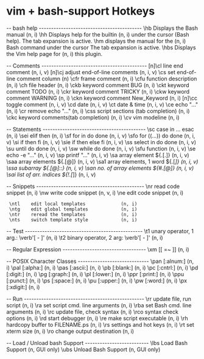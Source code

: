 # vim + bash-support Hotkeys

-- bash help ------------------------------------------
     \hb     Displays the Bash manual         (n, i)
     \hh     Displays help for the builtin    (n, i)
             under the cursor (Bash help).
             The tab expansion is active.
     \hm     displays the manual for the      (n, i)
             Bash command under the cursor
             The tab expansion is active.
     \hbs    Displays the Vim help page for   (n, i)
             this plugin.

  -- Comments -------------------------------------------
  [n]\cl     line end comment                 (n, i, v)
  [n]\cj     adjust end-of-line comments      (n, i, v)
     \cs     set end-of-line comment column   (n)
     \cfr    frame comment                    (n, i)
     \cfu    function description             (n, i)
     \ch     file header                      (n, i)
     \ckb    keyword comment BUG              (n, i)
     \ckt    keyword comment TODO             (n, i)
     \ckr    keyword comment TRICKY           (n, i)
     \ckw    keyword comment WARNING          (n, i)
     \ckn    keyword comment New_Keyword      (n, i)
  [n]\cc     toggle comment                   (n, i, v)
     \cd     date                             (n, i, v)
     \ct     date & time                      (n, i, v)
     \ce     echo "..."                       (n, i)
     \cr     remove echo "..."                (n, i)
     \css    script sections (tab completion) (n, i)
     \ckc    keyword comments(tab completion) (n, i)
     \cv     vim modeline                     (n, i)

  -- Statements ------------------------------------------
     \sc     case in ... esac                 (n, i)
     \sei    elif then                        (n, i)
     \sf     for in do done                   (n, i, v)
     \sfo    for ((...)) do done              (n, i, v)
     \si     if then fi                       (n, i, v)
     \sie    if then else fi                  (n, i, v)
     \ss     select in do done                (n, i, v)
     \su     until do done                    (n, i, v)
     \sw     while do done                    (n, i, v)
     \sfu    function                         (n, i, v)
     \se     echo -e "..."                    (n, i, v)
     \sp     printf "..."                     (n, i, v)
     \sa     array element ${.[.]}            (n, i, v)
     \saa    array elements ${.[@]}           (n, i, v)
     \sa1    array elements, 1 word ${.[*]}   (n, i, v)
     \ssa    subarray ${.[@]::}               (n, i, v)
     \san    no. of array elements ${#.[@]}   (n, i, v)
     \sai    list of arr. indices ${!.[*]}    (n, i, v)

  -- Snippets --------------------------------------------
     \nr     read code snippet                (n, i)
     \nw     write code snippet               (n, v, i)
     \ne     edit code snippet                (n, i)

     \ntl    edit local templates             (n, i)
     \ntg    edit global templates            (n, i)
     \ntr    reread the templates             (n, i)
     \nts    switch template style            (n, i)

  -- Test ------------------------------------------------
     \t1     unary operator, 1 arg.: \verb'[ -  ]'  (n, i)
     \t2     binary operator, 2 arg: \verb'[  -  ]' (n, i)

  -- Regular Expression ----------------------------------
     \xm     [[  =~  ]]                      (n, i)

  -- POSIX Character Classes -----------------------------
     \pan    [:alnum:]                        (n, i)
     \pal    [:alpha:]                        (n, i)
     \pas    [:ascii:]                        (n, i)
     \pb     [:blank:]                        (n, i)
     \pc     [:cntrl:]                        (n, i)
     \pd     [:digit:]                        (n, i)
     \pg     [:graph:]                        (n, i)
     \pl     [:lower:]                        (n, i)
     \ppr    [:print:]                        (n, i)
     \ppu    [:punct:]                        (n, i)
     \ps     [:space:]                        (n, i)
     \pu     [:upper:]                        (n, i)
     \pw     [:word:]                         (n, i)
     \px     [:xdigit:]                       (n, i)

  -- Run -------------------------------------------------
     \rr     update file, run script          (n, i)
     \ra     set script cmd. line arguments   (n, i)
     \rba    set Bash cmd. line arguments     (n, i)
     \rc     update file, check syntax        (n, i)
     \rco    syntax check options             (n, i)
     \rd     start debugger                   (n, i)
     \re     make script executable           (n, i)
     \rh     hardcopy buffer to FILENAME.ps   (n, i)
     \rs     settings and hot keys            (n, i)
     \rt     set xterm size                   (n, i)
     \ro     change output destination        (n, i)

  -- Load / Unload bash Support --------------------------
     \lbs    Load Bash Support                (n, GUI only)
     \ubs    Unload Bash Support              (n, GUI only)
